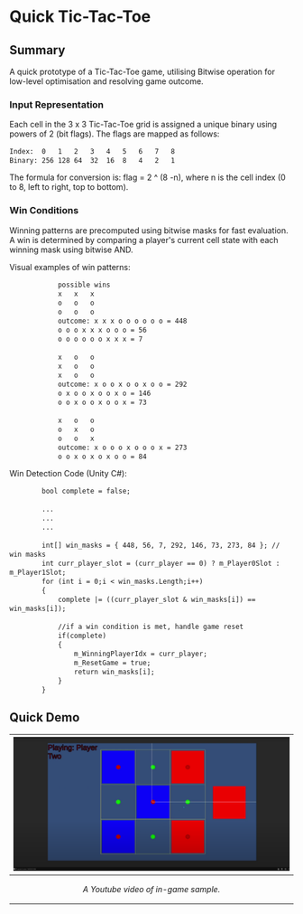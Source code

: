 # Quick Tic-Tac-Toe

## Summary
A quick prototype of a Tic-Tac-Toe game, utilising Bitwise operation for low-level optimisation and resolving game outcome. 

### Input Representation
Each cell in the 3 x 3 Tic-Tac-Toe grid is assigned a unique binary using powers of 2 (bit flags).
The flags are mapped as follows:

```
Index:  0   1   2   3   4   5   6   7   8
Binary: 256 128 64  32  16  8   4   2   1
```
The formula for conversion is: 
flag = 2 ^ (8 -n), where n is the cell index (0 to 8, left to right, top to bottom).

### Win Conditions
Winning patterns are precomputed using bitwise masks for fast evaluation. A win is determined by comparing a player's current cell state with each winning mask using bitwise AND.


Visual examples of win patterns:
```
            possible wins
            x   x   x
            o   o   o
            o   o   o
            outcome: x x x o o o o o o = 448
            o o o x x x o o o = 56
            o o o o o o x x x = 7

            x   o   o
            x   o   o
            x   o   o
            outcome: x o o x o o x o o = 292
            o x o o x o o x o = 146
            o o x o o x o o x = 73

            x   o   o
            o   x   o
            o   o   x
            outcome: x o o o x o o o x = 273
            o o x o x o x o o = 84
```

Win Detection Code (Unity C#):
```
        bool complete = false;
        
        ...
        ...
        ...

        int[] win_masks = { 448, 56, 7, 292, 146, 73, 273, 84 }; // win masks
        int curr_player_slot = (curr_player == 0) ? m_Player0Slot : m_Player1Slot;
        for (int i = 0;i < win_masks.Length;i++)
        {
            complete |= ((curr_player_slot & win_masks[i]) == win_masks[i]);
            
            //if a win condition is met, handle game reset
            if(complete)
            {
                m_WinningPlayerIdx = curr_player;
                m_ResetGame = true;
                return win_masks[i];
            }
        }
```

## Quick Demo

|<a href="https://youtu.be/IluDpkAbcWs"><img src = "Tic-Tac-Toe Screenshot.png"/>|
|:-|
|<p align = "center"> *A Youtube video of in-game sample.* </p>|
